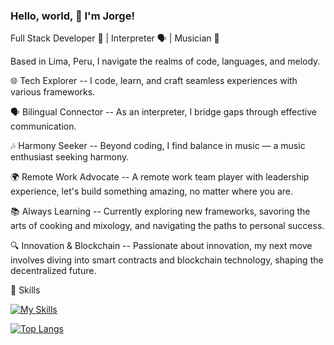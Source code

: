 ### Hello, world, 👋 I'm Jorge!

Full Stack Developer 🚀 | Interpreter 🗣️ | Musician 🎵

Based in Lima, Peru, I navigate the realms of code, languages, and melody.

🌐 Tech Explorer --
I code, learn, and craft seamless experiences with various frameworks.

🗣️ Bilingual Connector --
As an interpreter, I bridge gaps through effective communication.

🎶 Harmony Seeker --
Beyond coding, I find balance in music — a music enthusiast seeking harmony.

🌍 Remote Work Advocate --
A remote work team player with leadership experience, let's build something amazing, no matter where you are.

📚 Always Learning --
Currently exploring new frameworks, savoring the arts of cooking and mixology, and navigating the paths to personal success.

🔍 Innovation & Blockchain --
Passionate about innovation, my next move involves diving into smart contracts and blockchain technology, shaping the decentralized future.

💼 Skills

[![My Skills](https://skillicons.dev/icons?i=js,ts,html,css,emotion,tailwind,angular,rxjs,react,vite,svelte,ruby,rails,cs,dotnet,nestjs,postgresql,docker,jest,git,solidity,&perline=6)](https://skillicons.dev)

[![Top Langs](https://github-readme-stats.vercel.app/api/top-langs/?username=kamaqen&layout=compact&theme=transparent)](https://github.com/anuraghazra/github-readme-stats)

<!-- [![Readme Card](https://github-readme-stats.vercel.app/api/pin/?username=kamaqen&repo=JS-Fundamentals&theme=transparent)](https://github.com/Kamaqen/JS-Fundamentals)  -->           
